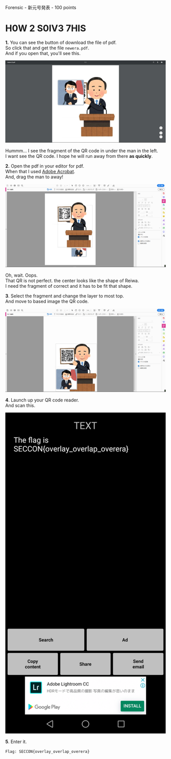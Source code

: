 Forensic - 新元号発表 - 100 points

# H0W 2 S0lV3 7HIS

**1\.** You can see the button of download the file of pdf.  
So click that and get the file `newera.pdf`.  
And if you open that, you'll see this.

![](https://github.com/JPNYKW/SECCON-Reiwa-CTF/blob/master/image/newera_before.PNG)

Hummm... I see the fragment of the QR code in under the man in the left.  
I want see the QR code. I hope he will run away from there **as quickly**.

**2\.** Open the pdf in your editor for pdf.  
When that I used [Adobe Acrobat](https://get.adobe.com/reader/).  
And, drag the man to away!  

![](https://github.com/JPNYKW/SECCON-Reiwa-CTF/blob/master/image/newera_run_away.PNG)

Oh, wait. Oops.  
That QR is not perfect. the center looks like the shape of Reiwa.  
I need the fragment of correct and it has to be fit that shape.

**3**\. Select the fragment and change the layer to most top.  
And move to based image the QR code.

![](https://github.com/JPNYKW/SECCON-Reiwa-CTF/blob/master/image/newera_after.PNG)

**4**\. Launch up your QR code reader.  
And scan this.

![](https://github.com/JPNYKW/SECCON-Reiwa-CTF/blob/master/image/newera_flag.jpg)

**5**\. Enter it.

```
Flag: SECCON{overlay_overlap_overera}
```
